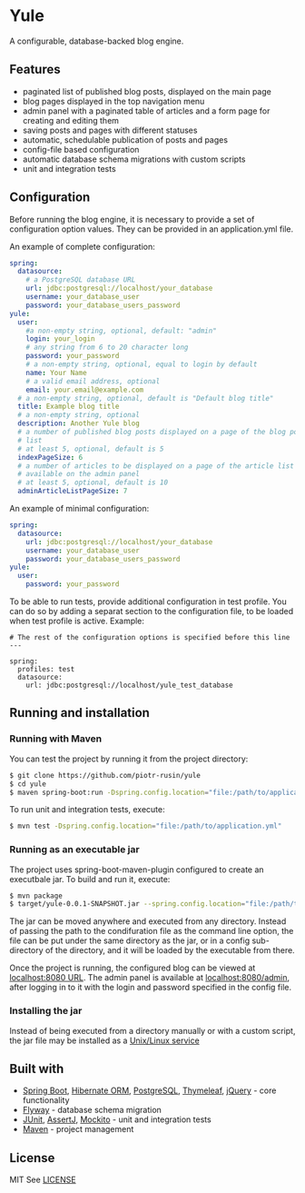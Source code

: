 # Yule

A configurable, database-backed blog engine.

## Features

* paginated list of published blog posts, displayed on the main page
* blog pages displayed in the top navigation menu
* admin panel with a paginated table of articles and a form page for creating and editing them
* saving posts and pages with different statuses
* automatic, schedulable publication of posts and pages
* config-file based configuration
* automatic database schema migrations with custom scripts
* unit and integration tests

## Configuration

Before running the blog engine, it is necessary to provide a set of configuration option values. They can be provided in an application.yml file.

An example of complete configuration:

```yaml
spring:
  datasource:
    # a PostgreSQL database URL
    url: jdbc:postgresql://localhost/your_database
    username: your_database_user
    password: your_database_users_password
yule:
  user:
    #a non-empty string, optional, default: "admin"
    login: your_login
    # any string from 6 to 20 character long
    password: your_password
    # a non-empty string, optional, equal to login by default
    name: Your Name
    # a valid email address, optional
    email: your.email@example.com
  # a non-empty string, optional, default is "Default blog title"
  title: Example blog title
  # a non-empty string, optional
  description: Another Yule blog
  # a number of published blog posts displayed on a page of the blog post
  # list
  # at least 5, optional, default is 5
  indexPageSize: 6
  # a number of articles to be displayed on a page of the article list
  # available on the admin panel
  # at least 5, optional, default is 10
  adminArticleListPageSize: 7
```

An example of minimal configuration:

```yaml
spring:
  datasource:
    url: jdbc:postgresql://localhost/your_database
    username: your_database_user
    password: your_database_users_password
yule:
  user:
    password: your_password
```

To be able to run tests, provide additional configuration in test profile. You can do so by adding a separat section to the configuration file, to be loaded when test profile is active. Example:

```
# The rest of the configuration options is specified before this line
---

spring:
  profiles: test
  datasource:
    url: jdbc:postgresql://localhost/yule_test_database
```

## Running and installation

### Running with Maven

You can test the project by running it from the project directory:

```bash
$ git clone https://github.com/piotr-rusin/yule
$ cd yule
$ maven spring-boot:run -Dspring.config.location="file:/path/to/application.yml"
```

To run unit and integration tests, execute:

```bash
$ mvn test -Dspring.config.location="file:/path/to/application.yml"
```

### Running as an executable jar

The project uses spring-boot-maven-plugin configured to create an executbale jar. To build and run it, execute:

```bash
$ mvn package
$ target/yule-0.0.1-SNAPSHOT.jar --spring.config.location="file:/path/to/application.yml"
```

The jar can be moved anywhere and executed from any directory. Instead of passing the path to the condifuration file as the command line option, the file can be put under the same directory as the jar, or in a config sub-directory of the directory, and it will be loaded by the executable from there.

Once the project is running, the configured blog can be viewed at [localhost:8080 URL](localhost:8080). The admin panel is available at [localhost:8080/admin](localhost:8080/admin), after logging in to it with the login and password specified in the config file.

### Installing the jar

Instead of being executed from a directory manually or with a custom script, the jar file may be installed as a [Unix/Linux service](https://docs.spring.io/spring-boot/docs/current/reference/html/deployment-install.html#deployment-service)

## Built with

* [Spring Boot][1], [Hibernate ORM][2], [PostgreSQL][3], [Thymeleaf][4], [jQuery][5] - core functionality
* [Flyway][6] - database schema migration
* [JUnit][7], [AssertJ][8], [Mockito][9] - unit and integration tests
* [Maven][10] - project management

[1]: https://projects.spring.io/spring-boot/
[2]: http://hibernate.org/orm/
[3]: https://www.postgresql.org/
[4]: http://www.thymeleaf.org/
[5]: https://jquery.com/
[6]: https://flywaydb.org/
[7]: http://junit.org/junit4/
[8]: http://joel-costigliola.github.io/assertj/
[9]: http://site.mockito.org/
[10]: https://maven.apache.org/

## License

MIT
See [LICENSE](https://github.com/piotr-rusin/yule/blob/master/LICENSE)

